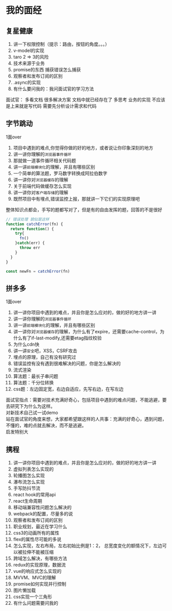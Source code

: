 # 我的面经
## 复星健康
1. 讲一下权限控制（提示：路由，按钮的角度。。。）
2. v-model的实现
3. taro 2 => 3的风险
4. 技术来源于业务
5. promise的东西  捕获错误怎么捕获
6. 观察者和发布订阅的区别
7. .async的实现
8. 有什么要问我的：我问面试官的学习方法

面试官：
多看文档 很多解决方案 文档中就已经存在了
多思考 业务的实现
不应该是上来就是写代码  需要先分析设计需求和代码

## 字节跳动 
1面over

1. 项目中遇到的难点,你觉得你做的好的地方，或者说让你印象深刻的地方
2. 讲一讲你理解的`浏览器事件循环`
3. 那就做一道事件循环相关代码题
4. 讲一讲`前端模块化`的理解，并且有哪些区别
5. 一个简单的算法题，罗马数字转换成阿拉伯数字
6. 讲一讲你对`浏览器缓存`的理解
7. 关于前端代码做缓存怎么实现
8. 讲一讲你对`客户端存储`的理解
9. 既然项目中有埋点,错误监控上报，那就讲一下它们的实现原理吧

整体知识点都会，手写的题都写对了，但是有的自由发挥的题，回答的不是很好
```js
// 错误处理 貌似是这样
function catchError(fn) {
  return function() {
    try{
      fn()
    }catch(err) {
      throw err
    }
  }
}

const newFn = catchError(fn)
```

## 拼多多
1面over

1. 讲一讲你项目中遇到的难点，并且你是怎么应对的，做的好的地方讲一讲
2. 讲一讲你理解的`浏览器事件循环`
3. 讲一讲`前端模块化`的理解，并且有哪些区别
4. 讲一讲你对`浏览器缓存`的理解，为什么有了expire，还需要cache-control，为什么有了if-last-modify,还需要etag指纹校验
5. 为什么cdn快
6. 讲一讲`安全`吧，XSS，CSRF攻击
7. 埋点的原理，自己有没有研究过
8. 错误监控有没有遇到很难解决的问题，你是怎么解决的
9. 流式渲染
10. 算法题：最长子串问题
11. 算法题：千分位转换
12. css题：左边固定宽，右边自适应，先写右边，在写左边

面试官指点：需要对技术充满好奇心，包括项目中遇到的难点问题，不能逃避，要去研究下为什么为这样。  
对新技术自己试一试demo  
站在面试官的角度来想，大家都希望跟这样的人共事：充满的好奇心，遇到问题，不懂的，难的点就去解决，而不是逃避。  
启发特别大

## 携程
1. 讲一讲你项目中遇到的难点，并且你是怎么应对的，做的好的地方讲一讲
2. 虚拟列表怎么实现的
3. 轮播图怎么实现
4. 瀑布流怎么实现
5. 手写防抖节流
6. react hook的常用api
7. react生命周期
8. 移动端兼容性问题怎么解决的
9. webpack的配置，尽量多的说
10. 观察者和发布订阅的区别
11. 职业规划，最近在学习什么
12. css3的动画所有的属性
13. flex的属性尽可能的多说
14. 怎么实现，左右布局，左右初始比例是1：2， 总宽度变化的额情况下，左边可以被拉伸不能被压缩
15. 跨域怎么解决，有哪些方法
16. redux的实现原理，数据流
17. vue的响应式怎么实现的
18. MVVM、MVC的理解
19. promise如何实现并行控制
20. 图片懒加载
21. css实现一个三角形
22. 有什么问题需要问我的
